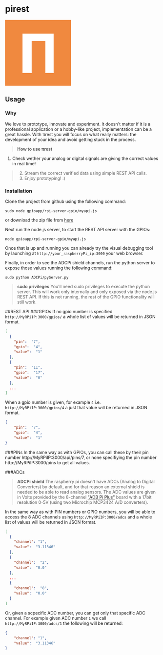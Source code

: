 # pirest

![pirest board](https://github.com/jgrecoarroyo/pirest.web/blob/gh-pages/img/pi3big.png)

## Usage
### Why
We love to prototype, innovate and experiment. It doesn't matter if it is a professional application or a hobby-like project, implementation can be a great hassle. With πrest you will focus on what really matters: the development of your idea and avoid getting stuck in the process.

> **How to use πrest**
   1. Check wether your analog or digital signals are giving the correct values in real time! 
>   2. Stream the correct verified data using simple REST API calls. 
>   3. Enjoy prototyping! :)

### Installation
Clone the project from github using the following command:

```
sudo node gpioapp/rpi-server-gpio/myapi.js
```
or download the zip file from [here](https://github.com/jgrecoarroyo/rpi/archive/master.zip)

Next run the node.js server, to start the REST API server with the GPIOs:

```
node gpioapp/rpi-server-gpio/myapi.js
```
Once that is up and running you can already try the visual debugging tool by launching at `http://your_raspberryPi_ip:3000` your web browser.


Finally, in order to see the ADCPi shield channels, run the python server to expose those values running the following command:

```
sudo python ADCPi/pyServer.py
```

> **sudo privileges**
> You'll need sudo privileges to execute the python server. This will work only internally and only exposed via the node.js REST API. If this is not running, the rest of the GPIO functionality will still work.


##REST API
###GPIOs
If no gpio number is specified `http://MyRPiIP:3000/gpios/` a whole list of values will be returned in JSON format.

```json
[
  {
    "pin":  "7",
    "gpio":  "4",
    "value":  "1"
  },
  {
    "pin":  "11",
    "gpio":  "17",
    "value":  "0"
  },
  ...
]
```

When a gpio number is given, for example `4` i.e. `http://MyRPiIP:3000/gpios/4` a just that value will be returned in JSON format.

```json
{
    "pin":  "7",
    "gpio":  "4",
    "value":  "1"
}
```

###PINs
In the same way as with GPIOs, you can call these by their pin number http://MyRPiIP:3000/api/pins/7, or none specifiying the pin number http://MyRPiIP:3000/pins to get all values.

###ADCs
> **ADCPi shield**
> The raspberry pi doesn't have ADCs (Analog to Digital Converters) by default, and for that reason an external shield is needed to be able to read analog sensors. The ADC values are given in Volts provided by the 8-channel ["ADB Pi Plus"](https://www.abelectronics.co.uk/products/17/Raspberry-Pi/56/ADC-Pi-Plus---Raspberry-Pi-Analogue-to-Digital-converter) board with a 17bit resolution 0-5V (using two Microchip MCP3424 A/D converters).

In the same way as with PIN numbers or GPIO numbers, you will be able to access the 8 ADC channels using `http://MyRPiIP:3000/adcs` and a whole list of values will be returned in JSON format.

```json
[
  {
    "channel": "1",
    "value":  "3.11346"
  },
  {
    "channel":  "2",
    "value":  "0.0"
  },
  ...
  {
    "channel":  "8",
    "value":  "0.0"
  }
]
```

Or, given a scpecific ADC number, you can get only that specific ADC channel. For example given ADC number `1` we call `http://MyRPiIP:3000/adcs/1` the following will be returned:

```json
{
    "channel": "1",
    "value":  "3.11346"
}
```

